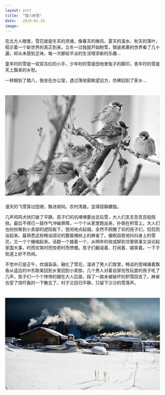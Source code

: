 ```yaml
---
layout: post
title:  "腊八盼雪"
date:   2018-01-24
image:
---
```


在北方人眼里，雪花就是冬天的灵魂，像春天的微风、夏天的溪水、秋天的落叶，昭示着一个新世界的真正到来。立冬一过我就开始盼雪，银装素裹的世界看了几十遍，却从未感到乏味，每一次都给平淡的生活增添新的乐趣...
<!--more-->

童年时的雪是一双双冻红的小手，少年时的雪是田地里兔子的脚印，青年时的雪是天上飘来的乡愁。

一转眼到了腊八，我坐在办公室，透过落地窗眺望远方，仿佛回到了家乡...

# ![bird](/assets/img/2018_01_24_snow1.jpg)

漫天的飞雪穿过田埂，飘进胡同。农村清晨，显得寂静朦胧。

几声鸡鸣犬吠打破了平静。孩子们叽叽喳喳要出去玩雪，大人们支支吾吾百般阻挠。最后不得已一鼓作气冲破屏障，一个个从家里跑出来，扑倒在积雪上。大人们也纷纷聚到小卖部的遮阳板下，悠闲地点起烟，全然不顾撒了欢的孩子们，侃侃而谈起来。最熟悉这些畅谈阔论的要属槐树上的麻雀了，傲睨自若地抖抖身上的雪花，又一个个蜷缩起来。话题一个接着一个，从明年的收成聊到邻里轶事又谈论起家国大事，时而欢笑时而惊奇时而愤慨。孩子们翻滚着、打闹着、嬉笑着。一下子街道上好不热闹。

不觉中已是正午，炊烟袅袅，融化了雪花，溜进了男人们胃里，畅谈的思绪循着飘香从遥远的中东欧美回到乡里回到小卖部，几个男人对着自家任性玩耍的孩子吼了几声，孩子们一个个悻悻的跟在大人后面，踩了一路未被破坏的积雪回去了。麻雀也受了惊吓轰的一下散去了。村子又回归平静，只留下沙沙的雪落声。

# ![snow](/assets/img/2018_01_24_snow.png)
